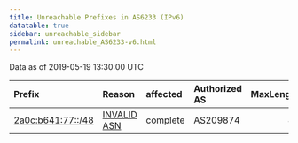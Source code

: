 ```yaml
---
title: Unreachable Prefixes in AS6233 (IPv6)
datatable: true
sidebar: unreachable_sidebar
permalink: unreachable_AS6233-v6.html
---
```


Data as of 2019-05-19 13:30:00 UTC


<div class="datatable-begin"></div>

| Prefix                                                       | Reason                                                                                                  | affected   | Authorized AS   |   MaxLength | Anchor                                         |   unreachable /48s |
|:-------------------------------------------------------------|:--------------------------------------------------------------------------------------------------------|:-----------|:----------------|------------:|:-----------------------------------------------|-------------------:|
| [2a0c:b641:77::/48](https://stat.ripe.net/2a0c:b641:77::/48) | [INVALID ASN](https://rpki-validator.ripe.net/announcement-preview?asn=AS6233&prefix=2a0c:b641:77::/48) | complete   | AS209874        |          48 | [RIPE](unreachable_RIPE_NCC_RPKI_Root-v6.html) |                  1 |

<div class="datatable-end"></div>
